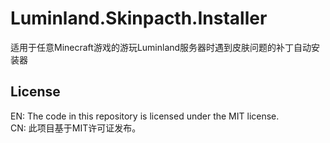 # Luminland.Skinpacth.Installer

适用于任意Minecraft游戏的游玩Luminland服务器时遇到皮肤问题的补丁自动安装器

## License
EN: The code in this repository is licensed under the MIT license.</br>
CN: 此项目基于MIT许可证发布。
